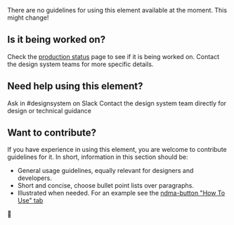 There are no guidelines for using this element available at the moment. This might change!

## Is it being worked on?

Check the [production status](https://zeroheight.com/40ca136a2/v/0/p/15adc5-production-status) page to see if it is being worked on. 
Contact the design system teams for more specific details.
## Need help using this element?
Ask in #designsystem on Slack
Contact the design system team directly for design or technical guidance
## Want to contribute?
If you have experience in using this element, you are welcome to contribute guidelines for it. In short, information in this section should be:
* General usage guidelines, equally relevant for designers and developers.
* Short and concise, choose bullet point lists over paragraphs.
* Illustrated when needed.
For an example see the [ndma-button "How To Use" tab](https://zeroheight.com/40ca136a2/v/0/p/3006f5-button/b/09d7b1)

:tada:
